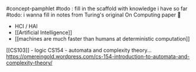 #concept-pamphlet 
#todo : fill in the scaffold with knowledge i have so far
#todo: i wanna fill in notes from Turing's original On Computing paper  🥺

- HCI / HAI 
- [[Artificial Intelligence]]
- [[machines are much faster than humans at deterministic computation]]

[[CS103]] - logic
CS154 - automata and complexity theory... https://omereingold.wordpress.com/cs-154-introduction-to-automata-and-complexity-theory/


